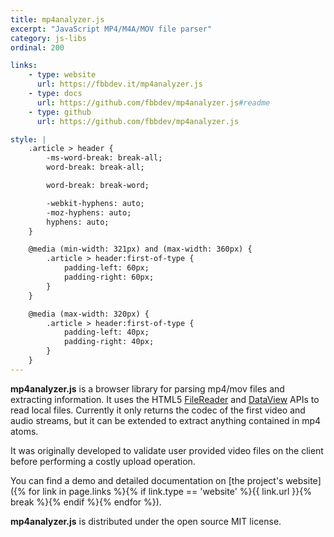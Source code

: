 ```yaml
---
title: mp4analyzer.js
excerpt: "JavaScript MP4/M4A/MOV file parser"
category: js-libs
ordinal: 200

links:
    - type: website
      url: https://fbbdev.it/mp4analyzer.js
    - type: docs
      url: https://github.com/fbbdev/mp4analyzer.js#readme
    - type: github
      url: https://github.com/fbbdev/mp4analyzer.js

style: |
    .article > header {
        -ms-word-break: break-all;
        word-break: break-all;

        word-break: break-word;

        -webkit-hyphens: auto;
        -moz-hyphens: auto;
        hyphens: auto;
    }

    @media (min-width: 321px) and (max-width: 360px) {
        .article > header:first-of-type {
            padding-left: 60px;
            padding-right: 60px;
        }
    }

    @media (max-width: 320px) {
        .article > header:first-of-type {
            padding-left: 40px;
            padding-right: 40px;
        }
    }
---
```


**mp4analyzer.js** is a browser library for parsing mp4/mov files and extracting information.
It uses the HTML5 [FileReader](http://developer.mozilla.org/en-US/docs/Web/API/FileReader)
and [DataView](http://developer.mozilla.org/en-US/docs/Web/API/DataView) APIs to read
local files. Currently it only returns the codec of the first video and audio streams,
but it can be extended to extract anything contained in mp4 atoms.

It was originally developed to validate user provided video files on the client before
performing a costly upload operation.

You can find a demo and detailed documentation on [the project's website]({% for link in page.links %}{% if link.type == 'website' %}{{ link.url }}{% break %}{% endif %}{% endfor %}).

**mp4analyzer.js** is distributed under the open source MIT license.
